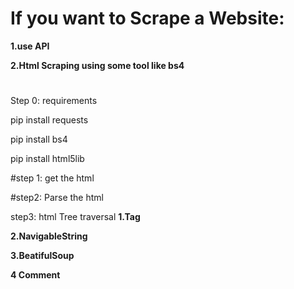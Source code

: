 # If you want to Scrape a Website:

**1.use API**

**2.Html Scraping using some tool like bs4**
#
Step 0: requirements

pip install requests

pip install bs4

pip install html5lib

#step 1: get the html

#step2: Parse the html

step3: html Tree traversal
**1.Tag**

**2.NavigableString**

**3.BeatifulSoup**

**4 Comment**
